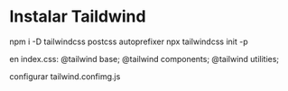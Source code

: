 # Instalar Taildwind

npm i -D tailwindcss postcss autoprefixer
npx tailwindcss init -p

en index.css:
@tailwind base;
@tailwind components;
@tailwind utilities;

configurar tailwind.confimg.js
